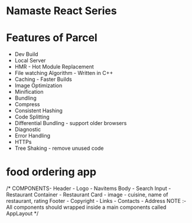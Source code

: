 # Namaste React Series 

# Features of Parcel
  - Dev Build
  - Local Server
  - HMR - Hot Module Replacement
  - File watching Algorithm - Written in C++
  - Caching - Faster Builds
  - Image Optimization
  - Minification
  - Bundling
  - Compress
  - Consistent Hashing
  - Code Splitting
  - Differential Bundling - support older browsers
  - Diagnostic
  - Error Handling
  - HTTPs
  - Tree Shaking - remove unused code 

  # food ordering app
  /*
 COMPONENTS-
   Header
      - Logo 
      - Navitems
   Body
      - Search Input
      - Restaurant Container
             - Restaurant Card
                   - image
                   - cuisine, name of restaurant, rating
   Footer
      - Copyright
      - Links
      - Contacts
      - Address
  NOTE :- All components should wrapped inside a main components called AppLayout
  */